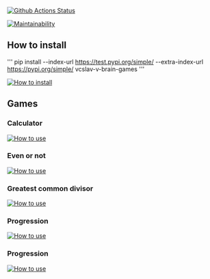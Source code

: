 [![Github Actions Status](https://github.com/vcslav-v/python-project-lvl1/workflows/CI/badge.svg)](https://github.com/vcslav-v/python-project-lvl1/actions)

[![Maintainability](https://api.codeclimate.com/v1/badges/60768718e215b6456109/maintainability)](https://codeclimate.com/github/vcslav-v/python-project-lvl1/maintainability)



## How to install

'''
pip install --index-url https://test.pypi.org/simple/ --extra-index-url https://pypi.org/simple/ vcslav-v-brain-games
'''

[![How to install](https://asciinema.org/a/MbHS3kct1KkC4w50pJLu4qmZP.svg)](https://asciinema.org/a/MbHS3kct1KkC4w50pJLu4qmZP?autoplay=1)

## Games
### Calculator

[![How to use](https://asciinema.org/a/G7PfZdCjsSbFF4Uzch953G3zW.svg)](https://asciinema.org/a/G7PfZdCjsSbFF4Uzch953G3zW?autoplay=1)

### Even or not

[![How to use](https://asciinema.org/a/GMHVEHAZh8ceFbCSbJrgGOT4e.svg)](https://asciinema.org/a/GMHVEHAZh8ceFbCSbJrgGOT4e?autoplay=1)

### Greatest common divisor

[![How to use](https://asciinema.org/a/fM73qpvlzW2FAWiasvv3a7WrC.svg)](https://asciinema.org/a/fM73qpvlzW2FAWiasvv3a7WrC?autoplay=1)

### Progression

[![How to use](https://asciinema.org/a/gf9dBFOyRm0m2FcmQT97KyEmH.svg)](https://asciinema.org/a/gf9dBFOyRm0m2FcmQT97KyEmH?autoplay=1)

### Progression

[![How to use](https://asciinema.org/a/3GrhzEOwCrP8UAQ9sTd2kNgrh.svg)](https://asciinema.org/a/3GrhzEOwCrP8UAQ9sTd2kNgrh?autoplay=1)
